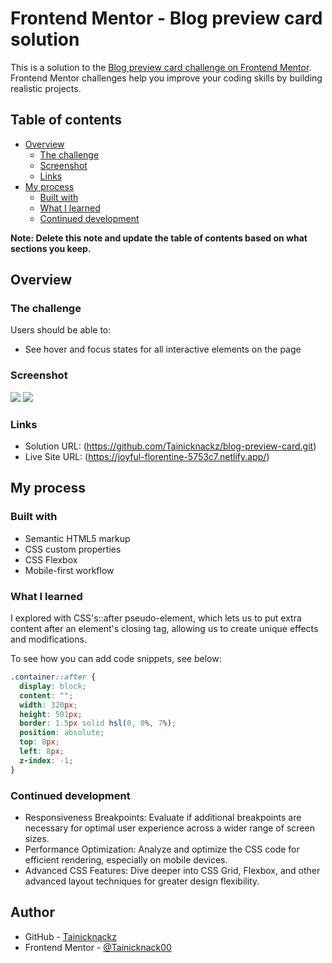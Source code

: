 # Frontend Mentor - Blog preview card solution

This is a solution to the [Blog preview card challenge on Frontend Mentor](https://www.frontendmentor.io/challenges/blog-preview-card-ckPaj01IcS). Frontend Mentor challenges help you improve your coding skills by building realistic projects.

## Table of contents

- [Overview](#overview)
  - [The challenge](#the-challenge)
  - [Screenshot](#screenshot)
  - [Links](#links)
- [My process](#my-process)
  - [Built with](#built-with)
  - [What I learned](#what-i-learned)
  - [Continued development](#continued-development)

**Note: Delete this note and update the table of contents based on what sections you keep.**

## Overview

### The challenge

Users should be able to:

- See hover and focus states for all interactive elements on the page

### Screenshot

![](../blog-preview-card/screenshots/Screenshot-desktop.png)
![](../blog-preview-card/screenshots/Screenshot-mobile.png)

### Links

- Solution URL: (https://github.com/Tainicknackz/blog-preview-card.git)
- Live Site URL: (https://joyful-florentine-5753c7.netlify.app/)

## My process

### Built with

- Semantic HTML5 markup
- CSS custom properties
- CSS Flexbox
- Mobile-first workflow

### What I learned

I explored with CSS's::after pseudo-element, which lets us to put extra content after an element's closing tag, allowing us to create unique effects and modifications.

To see how you can add code snippets, see below:

```css
.container::after {
  display: block;
  content: "";
  width: 320px;
  height: 501px;
  border: 1.5px solid hsl(0, 0%, 7%);
  position: absolute;
  top: 8px;
  left: 8px;
  z-index: -1;
}
```

### Continued development

- Responsiveness Breakpoints: Evaluate if additional breakpoints are necessary for optimal user experience across a wider range of screen sizes.
- Performance Optimization: Analyze and optimize the CSS code for efficient rendering, especially on mobile devices.
- Advanced CSS Features: Dive deeper into CSS Grid, Flexbox, and other advanced layout techniques for greater design flexibility.

## Author

- GitHub - [Tainicknackz](https://github.com/Tainicknackz)
- Frontend Mentor - [@Tainicknack00](https://www.frontendmentor.io/profile/Tainicknack0505)
